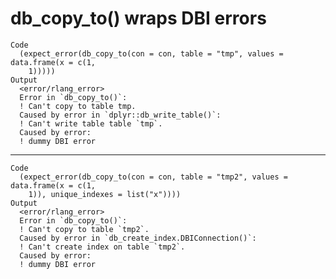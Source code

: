 # db_copy_to() wraps DBI errors

    Code
      (expect_error(db_copy_to(con = con, table = "tmp", values = data.frame(x = c(1,
        1)))))
    Output
      <error/rlang_error>
      Error in `db_copy_to()`:
      ! Can't copy to table tmp.
      Caused by error in `dplyr::db_write_table()`:
      ! Can't write table table `tmp`.
      Caused by error:
      ! dummy DBI error

---

    Code
      (expect_error(db_copy_to(con = con, table = "tmp2", values = data.frame(x = c(1,
        1)), unique_indexes = list("x"))))
    Output
      <error/rlang_error>
      Error in `db_copy_to()`:
      ! Can't copy to table `tmp2`.
      Caused by error in `db_create_index.DBIConnection()`:
      ! Can't create index on table `tmp2`.
      Caused by error:
      ! dummy DBI error

